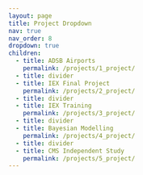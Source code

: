 ```yaml
---
layout: page
title: Project Dropdown
nav: true
nav_order: 8
dropdown: true
children:
  - title: ADSB Airports
    permalink: /projects/1_project/
  - title: divider
  - title: IEX Final Project
    permalink: /projects/2_project/
  - title: divider
  - title: IEX Training
    permalink: /projects/3_project/
  - title: divider
  - title: Bayesian Modelling
    permalink: /projects/4_project/
  - title: divider
  - title: CMS Independent Study
    permalink: /projects/5_project/
---
```

